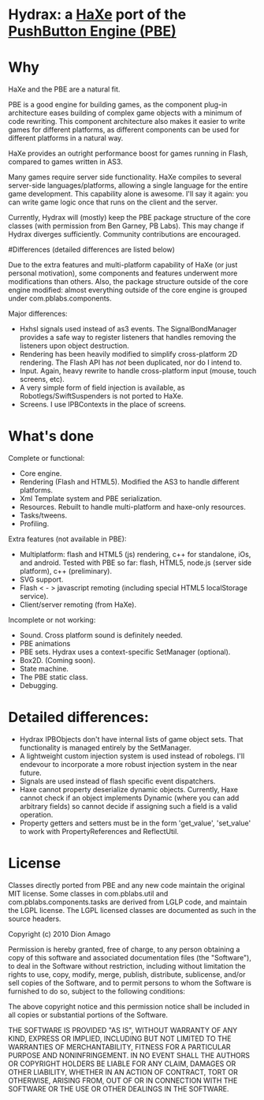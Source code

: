 [pushbutton]: http://pushbuttonengine.com/
[haxe]: http://http://haxe.org


# Hydrax: a [HaXe][haxe] port of the [PushButton Engine (PBE)][pushbutton]

# Why

HaXe and the PBE are a natural fit.  

PBE is a good engine for building games, as the component plug-in architecture eases building of complex game objects with a minimum of code rewriting.  This component architecture also makes it easier to write games for different platforms, as different components can be used for different platforms in a natural way.

HaXe provides an outright performance boost for games running in Flash, compared to games written in AS3.

Many games require server side functionality.  HaXe compiles to several server-side languages/platforms, allowing a single language for the entire game development.  This capability alone is awesome.  I'll say it again: you can write game logic once that runs on the client and the server.

Currently, Hydrax will (mostly) keep the PBE package structure of the core classes (with permission from Ben Garney, PB Labs).  This may change if Hydrax diverges sufficiently.  Community contributions are encouraged.

#Differences (detailed differences are listed below)

Due to the extra features and multi-platform capability of HaXe (or just personal motivation), some components and features underwent more modifications than others.  Also, the package structure outside of the core engine modified: almost everything outside of the core engine is grouped under com.pblabs.components.

Major differences:

- Hxhsl signals used instead of as3 events.  The SignalBondManager provides a safe way to register listeners that handles removing the listeners upon object destruction.
- Rendering has been heavily modified to simplify cross-platform 2D rendering.  The Flash API has *not* been duplicated, nor do I intend to.
- Input.  Again, heavy rewrite to handle cross-platform input (mouse, touch screens, etc).
- A very simple form of field injection is available, as Robotlegs/SwiftSuspenders is not ported to HaXe.
- Screens.  I use IPBContexts in the place of screens.

# What's done

Complete or functional:

- Core engine.
- Rendering (Flash and HTML5).  Modified the AS3 to handle different platforms.
- Xml Template system and PBE serialization.
- Resources.  Rebuilt to handle multi-platform and haxe-only resources.
- Tasks/tweens.
- Profiling.

Extra features (not available in PBE):

- Multiplatform: flash and HTML5 (js) rendering, c++ for standalone, iOs, and android.  Tested with PBE so far: flash, HTML5, node.js (server side platform), c++ (preliminary).
- SVG support.
- Flash < - > javascript remoting (including special HTML5 localStorage service).
- Client/server remoting (from HaXe).

Incomplete or not working:

- Sound.  Cross platform sound is definitely needed.
- PBE animations
- PBE sets.  Hydrax uses a context-specific SetManager (optional).
- Box2D.  (Coming soon).
- State machine.
- The PBE static class.
- Debugging.  

# Detailed differences:

- Hydrax IPBObjects don't have internal lists of game object sets.  That functionality is managed entirely by the SetManager.
- A lightweight custom injection system is used instead of robolegs.  I'll endevour to incorporate a more robust injection system in the near future.
- Signals are used instead of flash specific event dispatchers.  
- Haxe cannot property deserialize dynamic objects.  Currently, Haxe cannot check if an object implements Dynamic (where you can add arbitrary fields) so cannot decide if assigning such a field is a valid operation.
- Property getters and setters must be in the form 'get_value', 'set_value' to work with PropertyReferences and ReflectUtil.


# License

Classes directly ported from PBE and any new code maintain the original MIT license. Some classes in com.pblabs.util and com.pblabs.components.tasks are derived from LGLP code, and maintain the LGPL license.  The LGPL licensed classes are documented as such in the source headers.

Copyright (c) 2010 Dion Amago

Permission is hereby granted, free of charge, to any person obtaining a copy
of this software and associated documentation files (the "Software"), to deal
in the Software without restriction, including without limitation the rights
to use, copy, modify, merge, publish, distribute, sublicense, and/or sell
copies of the Software, and to permit persons to whom the Software is
furnished to do so, subject to the following conditions:

The above copyright notice and this permission notice shall be included in
all copies or substantial portions of the Software.

THE SOFTWARE IS PROVIDED "AS IS", WITHOUT WARRANTY OF ANY KIND, EXPRESS OR
IMPLIED, INCLUDING BUT NOT LIMITED TO THE WARRANTIES OF MERCHANTABILITY,
FITNESS FOR A PARTICULAR PURPOSE AND NONINFRINGEMENT. IN NO EVENT SHALL THE
AUTHORS OR COPYRIGHT HOLDERS BE LIABLE FOR ANY CLAIM, DAMAGES OR OTHER
LIABILITY, WHETHER IN AN ACTION OF CONTRACT, TORT OR OTHERWISE, ARISING FROM,
OUT OF OR IN CONNECTION WITH THE SOFTWARE OR THE USE OR OTHER DEALINGS IN
THE SOFTWARE.

